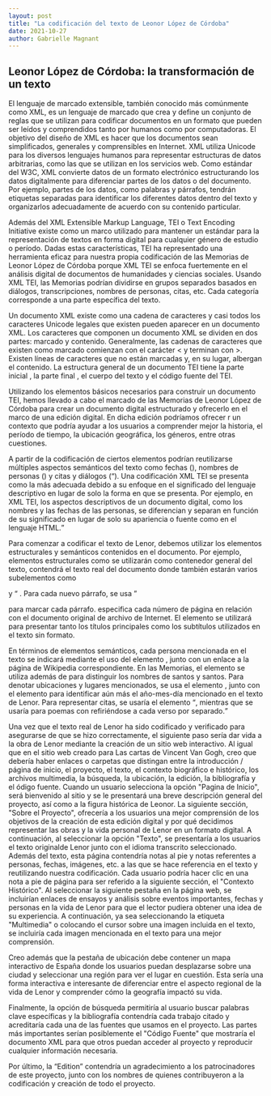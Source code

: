 ```yaml
---
layout: post
title: "La codificación del texto de Leonor López de Córdoba"
date: 2021-10-27
author: Gabrielle Magnant
---
```


## Leonor López de Córdoba: la transformación de un texto 


El lenguaje de marcado extensible, también conocido más comúnmente como XML, es un lenguaje de marcado que crea y define un conjunto de reglas que se utilizan para codificar documentos en un formato que pueden ser leídos y comprendidos tanto por humanos como por computadoras. El objetivo del diseño de XML es hacer que los documentos sean simplificados, generales y comprensibles en Internet. XML utiliza Unicode para los diversos lenguajes humanos para representar estructuras de datos arbitrarias, como las que se utilizan en los servicios web. Como estándar del W3C, XML convierte datos de un formato electrónico estructurando los datos digitalmente para diferenciar partes de los datos o del documento. Por ejemplo, partes de los datos, como palabras y párrafos, tendrán etiquetas separadas para identificar los diferentes datos dentro del texto y organizarlos adecuadamente de acuerdo con su contenido particular.

Además del XML Extensible Markup Language, TEI o Text Encoding Initiative existe como un marco utilizado para mantener un estándar para la representación de textos en forma digital para cualquier  género de estudio o período. Dadas estas características, TEI ha representado  una herramienta eficaz para nuestra propia codificación de las Memorias de Leonor López de Córdoba porque XML TEI se enfoca fuertemente en el análisis digital de documentos de humanidades y ciencias sociales. Usando XML TEI, las Memorias podrían dividirse en grupos separados basados ​​en diálogos, transcripciones, nombres de personas, citas, etc. Cada categoría corresponde a una parte específica del texto. 

Un documento XML existe como una cadena de caracteres y casi todos los caracteres Unicode legales que existen pueden aparecer en un documento XML. Los caracteres que componen un documento XML se dividen en dos partes: marcado y contenido. Generalmente, las cadenas de caracteres que existen como marcado comienzan con el carácter < y terminan con >. Existen líneas de caracteres que no están marcadas y, en su lugar, albergan  el contenido. La estructura general de un documento TEI tiene la parte  inicial <front>, la parte  final <back>, el cuerpo del texto <text> y el código fuente del TEI.


Utilizando los elementos básicos necesarios para construir un documento TEI, hemos llevado a cabo el marcado de  las Memorias de Leonor López de Córdoba para crear un documento digital estructurado y ofrecerlo en el marco de una edición digital. En dicha edición podríamos ofrecer r un contexto que podría ayudar a los usuarios a comprender mejor la historia, el período de tiempo, la ubicación geográfica, los géneros, entre otras cuestiones. 

A partir de la codificación de ciertos elementos podrían reutilizarse múltiples  aspectos semánticos del texto como fechas (<fecha>), nombres de personas (<persname>) y citas y diálogos (<q>). Una codificación XML TEI se presenta como la más adecuada debido a su enfoque en el significado del lenguaje descriptivo en lugar de solo la forma en que se presenta. Por ejemplo, en XML TEI, los aspectos descriptivos de un documento digital, como los nombres y las fechas de las personas, se diferencian y separan en función de su significado en lugar de solo su apariencia o fuente como en el lenguaje HTML.

Para comenzar a codificar el texto de Lenor, debemos utilizar los elementos estructurales y semánticos contenidos en el documento. Por ejemplo, elementos estructurales como <text> se utilizarán como contenedor general del texto, <body> contendrá el texto real del documento donde también estarán varios subelementos como <p> y <q> . Para cada nuevo párrafo, se usa <p> para marcar cada párrafo. <pb> especifica cada número de página en relación con el documento original de archivo de Internet. El elemento <head> se utilizará para presentar tanto los títulos principales como los subtítulos utilizados en el texto sin formato.

En términos de elementos semánticos, cada persona mencionada en el texto se indicará mediante el uso del elemento <persName>, junto con un enlace a la página de Wikipedia correspondiente. En las Memorias, el elemento <name> se utiliza además de <persName> para distinguir los nombres de santos y santos. Para denotar ubicaciones y lugares mencionados, se usa el elemento <placeName>, junto con el elemento <date> para identificar aún más el año-mes-día mencionado en el texto de Lenor. Para representar citas, se usaría el elemento <q>, mientras que <lg> se usaría para poemas con <l> refiriéndose a cada verso por separado.

Una vez que el texto real de Lenor ha sido codificado y verificado para asegurarse de que se hizo correctamente, el siguiente paso sería dar vida a la obra de Lenor mediante la creación de un sitio web interactivo. Al igual que en el sitio web creado para Las cartas de Vincent Van Gogh, creo que debería haber enlaces o carpetas que distingan entre la introducción / página de inicio, el proyecto, el texto, el contexto biográfico e histórico, los archivos multimedia, la búsqueda, la ubicación, la edición, la bibliografía y el ódigo fuente. Cuando un usuario selecciona la opción "Pagina de Inicio", será bienvenido al sitio y se le presentará una breve descripción general del proyecto, así como a la figura histórica de Leonor. La siguiente sección, "Sobre el Proyecto", ofrecería a los usuarios una mejor comprensión de los objetivos de la creación de esta edición digital y por qué decidimos representar las obras y la vida personal de Lenor en un formato digital. A continuación, al seleccionar la opción "Texto", se presentaría a los usuarios el texto originalde Lenor junto con el idioma transcrito seleccionado. Además del texto, esta página contendría notas al pie y notas referentes a personas, fechas, imágenes, etc. a las que se hace referencia en el texto y reutilizando nuestra codificación. Cada usuario podría hacer clic en una nota a pie de página para ser referido a la siguiente sección, el "Contexto Histórico". Al seleccionar la siguiente pestaña en la página web, se incluirían enlaces de ensayos y análisis sobre eventos importantes, fechas y personas en la vida de Lenor para que el lector pudiera obtener una idea de su experiencia. A continuación, ya sea seleccionando la etiqueta "Multimedia" o colocando el cursor sobre una imagen incluida en el texto, se incluiría cada imagen mencionada en el texto para una mejor comprensión. 

Creo además que la pestaña de ubicación debe contener un mapa interactivo de España donde los usuarios puedan desplazarse sobre una ciudad y seleccionar una región para ver el lugar en cuestión. Esta sería una forma interactiva e interesante de diferenciar entre el aspecto regional de la vida de Lenor y comprender cómo la geografía impactó su vida. 

Finalmente, la opción de búsqueda permitiría al usuario buscar palabras clave específicas y la bibliografía contendría cada trabajo citado y acreditaría cada una de las fuentes que usamos en el proyecto. Las partes más importantes serían posiblemente el "Código Fuente" que mostraría el documento XML para que otros puedan acceder al proyecto y reproducir cualquier información necesaria. 

Por último, la “Edition” contendría un agradecimiento a los patrocinadores de este proyecto, junto con los nombres de quienes contribuyeron a la codificación y creación de todo el proyecto.


